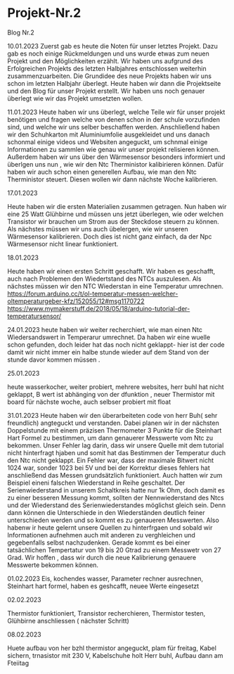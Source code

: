 # Projekt-Nr.2

Blog Nr.2

10.01.2023 Zuerst gab es heute die Noten für unser letztes Projekt. Dazu gab es noch einige Rückmeldungen und uns wurde etwas zum neuen Projekt und den Möglichkeiten erzählt. Wir haben uns aufgrund des Erfolgreichen Projekts des letzten Halbjahres entschlossen weiterhin zusammenzuarbeiten. Die Grundidee des neue Projekts haben wir uns schon im letzten Halbjahr überlegt. Heute haben wir dann die Projektseite und den Blog für unser Projekt erstellt. Wir haben uns noch genauer überlegt wie wir das Projekt umsetzten wollen.

11.01.2023 Heute haben wir uns überlegt, welche Teile wir für unser projekt benötigen und fragen welche von denen schon in der schule vorzufinden sind, und welche wir uns selber beschaffen werden. Anschließend haben wir den Schuhkarton mit Aluminiumfolie ausgekleidet und uns danach schonmal einige videos und Websiten angeguckt, um schnmal einige Informationen zu sammlen wie genau wir unser projekt relisieren können. Außerdem haben wir uns über den Wärmesensor besonders informiert und überlgen uns nun , wie wir den Ntc Therministor kalibirieren können. Dafür haben wir auch schon einen generellen Aufbau, wie man den Ntc Therministor steuert. Diesen wollen wir dann nächste Woche kalibrieren.

17.01.2023

Heute haben wir die ersten Materialien zusammen getragen. Nun haben wir eine 25 Watt Glühbirne und müssen uns jetzt überlegen, wie oder welchen Transistor wir brauchen um Strom aus der Steckdose steuern zu können. Als nächstes müssen wir uns auch übelergen, wie wir unseren Wärmesensor kalibrieren. Doch dies ist nicht ganz einfach, da der Npc Wärmesensor nicht linear funktioniert.

18.01.2023

Heute haben wir einen ersten Schritt geschafft. Wir haben es geschafft, auch nach Problemen den Wiedertstand des NTCs auszulesen. Als nächstes müssen wir den NTC Wiederstan in eine Temperatur umrechnen. https://forum.arduino.cc/t/ol-temperatur-messen-welcher-oltemperaturgeber-kfz/152055/12#msg1170722 https://www.mymakerstuff.de/2018/05/18/arduino-tutorial-der-temperatursensor/

24.01.2023 heute haben wir weiter recherchiert, wie man einen Ntc Wiedersandswert in Temperarur umrechnet. Da haben wir eine wuelle schon gefunden, doch leider hat das noch nicht geklappt- hier ist der code damit wir nicht immer ein halbe stunde wieder auf dem Stand von der stunde davor kommen müssen .

25.01.2023

heute wasserkocher, weiter probiert, mehrere websites, herr buhl hat nicht geklappt, B wert ist abhänging von der dfunktion , neuer Thermistor mit board für nächste woche, auch selbser probiert mit float

31.01.2023
Heute haben wir den überarbeiteten code von herr Buh( sehr freundlich) angteguckt und verstanden. Dabei planen wir in der nächsten Doppelstunde mit einem präzisen Thermometer 3 Punkte für die Steinhart Hart Formel zu bestimmen, um dann genauerer Messwerte vom Ntc zu bekommen. Unser Fehler lag darin, dass wir  unsere Quelle mit dem tutorial nicht hinterfragt hjaben und somit hat das Bestimmen der Temperatur duch den Ntc nicht geklappt. Ein Fehler war, dass der maximale Bitwert nicht 1024 war, sonder 1023 bei 5V und bei der Korrektur dieses fehlers hat anschließend das Messen grundsätzlich funktioniert. Auch hatten wir zum Beispiel eineni falschen Wiederstand in Reihe geschaltet. Der Serienwiederstand in unserem Schaltkreis hatte nur 1k Ohm, doch damit es zu einer besseren Messung kommt, sollten der Nennwiederstand des Ntcs und der Wiederstand des Serienwiederstandes möglichst gleich sein. Denn dann können die Unterschiede in den Wiederständen deutlich feiner unterschieden werden und so kommt es zu genaueren Messwerten. Also habenw ir heute gelernt unsere Quellen zu hinterfrgaen und sobald wir Informationen aufnehmen auch mit anderen zu verghleichen und gegebenfalls selbst nachzudenken. Gerade kommt es bei einer tatsächlichen Tempertatur von 19 bis 20 Gtrad zu einem Messwetr von 27 Grad. Wir hoffen , dass wir durch die neue Kalibrierung genauere Messwerte bekommen können. 

01.02.2023
Eis, kochendes wasser, Parameter rechner ausrechnen, Steinhart hart formel, haben es geshcafft, neuee Werte eingesetzt 

02.02.2023

Thermistor funktioniert, Transistor recherchieren, Thermistor testen, Glühbirne anschliessen ( nächster Schritt) 

08.02.2023

Huete aufbau von her bzhl thermistor angeguckt, plam für freitag, Kabel sichern, trnasistor mit 230 V, Kabelschuhe holt Herr buhl, Aufbau dann am Fteiitag



